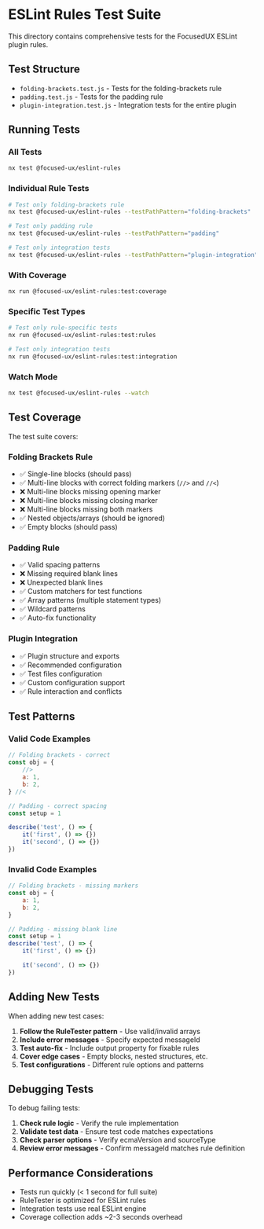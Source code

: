 # ESLint Rules Test Suite

This directory contains comprehensive tests for the FocusedUX ESLint plugin rules.

## Test Structure

- `folding-brackets.test.js` - Tests for the folding-brackets rule
- `padding.test.js` - Tests for the padding rule
- `plugin-integration.test.js` - Integration tests for the entire plugin

## Running Tests

### All Tests

```bash
nx test @focused-ux/eslint-rules
```

### Individual Rule Tests

```bash
# Test only folding-brackets rule
nx test @focused-ux/eslint-rules --testPathPattern="folding-brackets"

# Test only padding rule
nx test @focused-ux/eslint-rules --testPathPattern="padding"

# Test only integration tests
nx test @focused-ux/eslint-rules --testPathPattern="plugin-integration"
```

### With Coverage

```bash
nx run @focused-ux/eslint-rules:test:coverage
```

### Specific Test Types

```bash
# Test only rule-specific tests
nx run @focused-ux/eslint-rules:test:rules

# Test only integration tests
nx run @focused-ux/eslint-rules:test:integration
```

### Watch Mode

```bash
nx test @focused-ux/eslint-rules --watch
```

## Test Coverage

The test suite covers:

### Folding Brackets Rule

- ✅ Single-line blocks (should pass)
- ✅ Multi-line blocks with correct folding markers (`//>` and `//<`)
- ❌ Multi-line blocks missing opening marker
- ❌ Multi-line blocks missing closing marker
- ❌ Multi-line blocks missing both markers
- ✅ Nested objects/arrays (should be ignored)
- ✅ Empty blocks (should pass)

### Padding Rule

- ✅ Valid spacing patterns
- ❌ Missing required blank lines
- ❌ Unexpected blank lines
- ✅ Custom matchers for test functions
- ✅ Array patterns (multiple statement types)
- ✅ Wildcard patterns
- ✅ Auto-fix functionality

### Plugin Integration

- ✅ Plugin structure and exports
- ✅ Recommended configuration
- ✅ Test files configuration
- ✅ Custom configuration support
- ✅ Rule interaction and conflicts

## Test Patterns

### Valid Code Examples

```javascript
// Folding brackets - correct
const obj = {
    //>
    a: 1,
    b: 2,
} //<

// Padding - correct spacing
const setup = 1

describe('test', () => {
    it('first', () => {})
    it('second', () => {})
})
```

### Invalid Code Examples

```javascript
// Folding brackets - missing markers
const obj = {
    a: 1,
    b: 2,
}

// Padding - missing blank line
const setup = 1
describe('test', () => {
    it('first', () => {})

    it('second', () => {})
})
```

## Adding New Tests

When adding new test cases:

1. **Follow the RuleTester pattern** - Use valid/invalid arrays
2. **Include error messages** - Specify expected messageId
3. **Test auto-fix** - Include output property for fixable rules
4. **Cover edge cases** - Empty blocks, nested structures, etc.
5. **Test configurations** - Different rule options and patterns

## Debugging Tests

To debug failing tests:

1. **Check rule logic** - Verify the rule implementation
2. **Validate test data** - Ensure test code matches expectations
3. **Check parser options** - Verify ecmaVersion and sourceType
4. **Review error messages** - Confirm messageId matches rule definition

## Performance Considerations

- Tests run quickly (< 1 second for full suite)
- RuleTester is optimized for ESLint rules
- Integration tests use real ESLint engine
- Coverage collection adds ~2-3 seconds overhead
